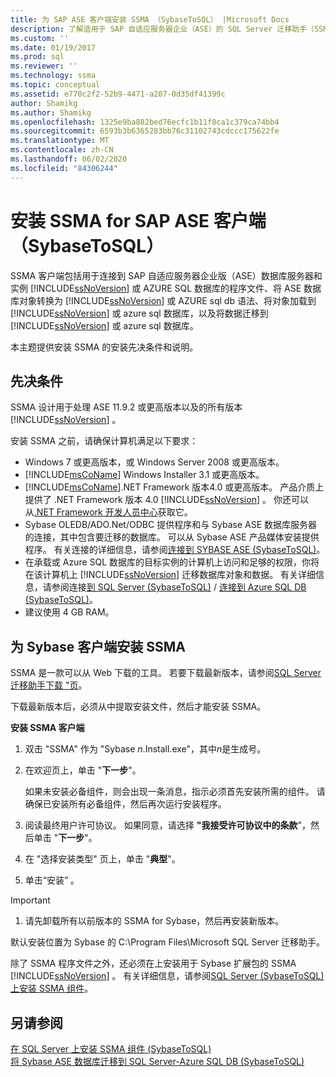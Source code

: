 ```yaml
---
title: 为 SAP ASE 客户端安装 SSMA （SybaseToSQL） |Microsoft Docs
description: 了解适用于 SAP 自适应服务器企业（ASE）的 SQL Server 迁移助手（SSMA）的安装先决条件，以及如何安装。
ms.custom: ''
ms.date: 01/19/2017
ms.prod: sql
ms.reviewer: ''
ms.technology: ssma
ms.topic: conceptual
ms.assetid: e770c2f2-52b9-4471-a207-0d35df41399c
author: Shamikg
ms.author: Shamikg
ms.openlocfilehash: 1325e9ba882bed76ecfc1b11f8ca1c379ca74bb4
ms.sourcegitcommit: 6593b3b6365283bb76c31102743cdccc175622fe
ms.translationtype: MT
ms.contentlocale: zh-CN
ms.lasthandoff: 06/02/2020
ms.locfileid: "84306244"
---
```

# <a name="installing-ssma-for-sap-ase-client-sybasetosql"></a>安装 SSMA for SAP ASE 客户端（SybaseToSQL）

SSMA 客户端包括用于连接到 SAP 自适应服务器企业版（ASE）数据库服务器和实例 [!INCLUDE[ssNoVersion](../../includes/ssnoversion-md.md)] 或 AZURE SQL 数据库的程序文件、将 ASE 数据库对象转换为 [!INCLUDE[ssNoVersion](../../includes/ssnoversion-md.md)] 或 AZURE sql db 语法、将对象加载到 [!INCLUDE[ssNoVersion](../../includes/ssnoversion-md.md)] 或 azure sql 数据库，以及将数据迁移到 [!INCLUDE[ssNoVersion](../../includes/ssnoversion-md.md)] 或 azure sql 数据库。  
  
本主题提供安装 SSMA 的安装先决条件和说明。  
  
## <a name="prerequisites"></a>先决条件

SSMA 设计用于处理 ASE 11.9.2 或更高版本以及的所有版本 [!INCLUDE[ssNoVersion](../../includes/ssnoversion-md.md)] 。  
  
安装 SSMA 之前，请确保计算机满足以下要求：  
  
- Windows 7 或更高版本，或 Windows Server 2008 或更高版本。  
- [!INCLUDE[msCoName](../../includes/msconame_md.md)] Windows Installer 3.1 或更高版本。  
- [!INCLUDE[msCoName](../../includes/msconame_md.md)].NET Framework 版本4.0 或更高版本。 产品介质上提供了 .NET Framework 版本 4.0 [!INCLUDE[ssNoVersion](../../includes/ssnoversion-md.md)] 。 你还可以从[.NET Framework 开发人员中心](https://go.microsoft.com/fwlink/?LinkId=48882)获取它。  
- Sybase OLEDB/ADO.Net/ODBC 提供程序和与 Sybase ASE 数据库服务器的连接，其中包含要迁移的数据库。 可以从 Sybase ASE 产品媒体安装提供程序。 有关连接的详细信息，请参阅[连接到 SYBASE ASE &#40;SybaseToSQL&#41;](../../ssma/sybase/connecting-to-sybase-ase-sybasetosql.md)。  
- 在承载或 Azure SQL 数据库的目标实例的计算机上访问和足够的权限，你将在该计算机上 [!INCLUDE[ssNoVersion](../../includes/ssnoversion-md.md)] 迁移数据库对象和数据。 有关详细信息，请参阅连接[到 SQL Server &#40;SybaseToSQL&#41;](../../ssma/sybase/connecting-to-sql-server-sybasetosql.md) / [连接到 Azure SQL DB &#40;SybaseToSQL&#41;](../../ssma/sybase/connecting-to-azure-sql-db-sybasetosql.md)。  
- 建议使用 4 GB RAM。  
  
## <a name="installing-the-ssma-for-sybase-client"></a>为 Sybase 客户端安装 SSMA

SSMA 是一款可以从 Web 下载的工具。 若要下载最新版本，请参阅[SQL Server 迁移助手下载 "页](https://aka.ms/ssmaforsybase)。  
  
下载最新版本后，必须从中提取安装文件，然后才能安装 SSMA。  
  
**安装 SSMA 客户端**
  
1. 双击 "SSMA" 作为 "Sybase *n*.Install.exe"，其中*n*是生成号。  
  
2. 在欢迎页上，单击 "**下一步**"。  
  
    如果未安装必备组件，则会出现一条消息，指示必须首先安装所需的组件。 请确保已安装所有必备组件，然后再次运行安装程序。  
  
3. 阅读最终用户许可协议。 如果同意，请选择 **"我接受许可协议中的条款**"，然后单击 "**下一步**"。  
  
4. 在 "选择安装类型" 页上，单击 "**典型**"。  
  
5. 单击“安装”  。  
  
> [!IMPORTANT]  
> 1. 请先卸载所有以前版本的 SSMA for Sybase，然后再安装新版本。
  
默认安装位置为 Sybase 的 C:\Program Files\Microsoft SQL Server 迁移助手。  
  
除了 SSMA 程序文件之外，还必须在上安装用于 Sybase 扩展包的 SSMA [!INCLUDE[ssNoVersion](../../includes/ssnoversion-md.md)] 。 有关详细信息，请参阅[SQL Server &#40;SybaseToSQL&#41;上安装 SSMA 组件](../../ssma/sybase/installing-ssma-components-on-sql-server-sybasetosql.md)。  
  
## <a name="see-also"></a>另请参阅

[在 SQL Server 上安装 SSMA 组件 &#40;SybaseToSQL&#41;](../../ssma/sybase/installing-ssma-components-on-sql-server-sybasetosql.md)  
[将 Sybase ASE 数据库迁移到 SQL Server-Azure SQL DB &#40;SybaseToSQL&#41;](../../ssma/sybase/migrating-sybase-ase-databases-to-sql-server-azure-sql-db-sybasetosql.md)  
